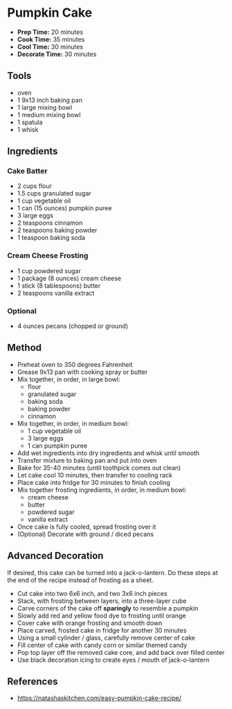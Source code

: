 # Pumpkin Cake

* **Prep Time:** 20 minutes
* **Cook Time:** 35 minutes
* **Cool Time:** 30 minutes
* **Decorate Time:** 30 minutes

## Tools

- oven
- 1 9x13 inch baking pan
- 1 large mixing bowl
- 1 medium mixing bowl
- 1 spatula
- 1 whisk

## Ingredients

### Cake Batter

- 2 cups flour
- 1.5 cups granulated sugar
- 1 cup vegetable oil
- 1 can (15 ounces) pumpkin puree
- 3 large eggs
- 2 teaspoons cinnamon
- 2 teaspoons baking powder
- 1 teaspoon baking soda

### Cream Cheese Frosting

- 1 cup powdered sugar
- 1 package (8 ounces) cream cheese
- 1 stick (8 tablespoons) butter
- 2 teaspoons vanilla extract

### Optional

- 4 ounces pecans (chopped or ground)

## Method

- Preheat oven to 350 degrees Fahrenheit
- Grease 9x13 pan with cooking spray or butter
- Mix together, in order, in large bowl:
    - flour
    - granulated sugar
    - baking soda
    - baking powder
    - cinnamon
- Mix together, in order, in medium bowl:
    - 1 cup vegetable oil
    - 3 large eggs
    - 1 can pumpkin puree
- Add wet ingredients into dry ingredients and whisk until smooth
- Transfer mixture to baking pan and put into oven
- Bake for 35-40 minutes (until toothpick comes out clean)
- Let cake cool 10 minutes, then transfer to cooling rack
- Place cake into fridge for 30 minutes to finish cooling
- Mix together frosting ingredients, in order, in medium bowl:
    - cream cheese
    - butter
    - powdered sugar
    - vanilla extract
- Once cake is fully cooled, spread frosting over it
- (Optional) Decorate with ground / diced pecans

## Advanced Decoration

If desired, this cake can be turned into a jack-o-lantern.
Do these steps at the end of the recipe instead of frosting as a sheet.

- Cut cake into two 6x6 inch, and two 3x6 inch pieces
- Stack, with frosting between layers, into a three-layer cube
- Carve corners of the cake off **sparingly** to resemble a pumpkin
- Slowly add red and yellow food dye to frosting until orange
- Cover cake with orange frosting and smooth down
- Place carved, frosted cake in fridge for another 30 minutes
- Using a small cylinder / glass, carefully remove center of cake
- Fill center of cake with candy corn or similar themed candy
- Pop top layer off the removed cake core, and add back over filled center
- Use black decoration icing to create eyes / mouth of jack-o-lantern

## References

- https://natashaskitchen.com/easy-pumpkin-cake-recipe/

